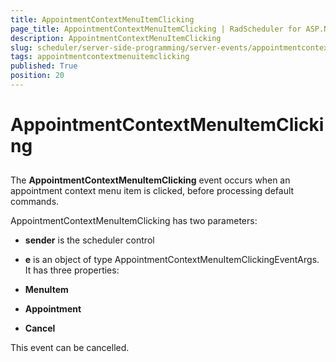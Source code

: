```yaml
---
title: AppointmentContextMenuItemClicking
page_title: AppointmentContextMenuItemClicking | RadScheduler for ASP.NET AJAX Documentation
description: AppointmentContextMenuItemClicking
slug: scheduler/server-side-programming/server-events/appointmentcontextmenuitemclicking
tags: appointmentcontextmenuitemclicking
published: True
position: 20
---
```


# AppointmentContextMenuItemClicking



## 

The **AppointmentContextMenuItemClicking** event occurs when an appointment context menu item is clicked, before processing default commands.

AppointmentContextMenuItemClicking has two parameters:

* **sender** is the scheduler control

* **e** is an object of type AppointmentContextMenuItemClickingEventArgs. It has three properties:

* **MenuItem**

* **Appointment**

* **Cancel**

This event can be cancelled.
